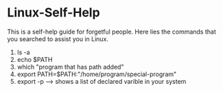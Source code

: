 # Linux-Self-Help

This is a self-help guide for forgetful people. Here lies the commands that you searched to assist you in Linux.

1. ls -a
2. echo $PATH
3. which "program that has path added"
4. export PATH=$PATH:"/home/program/special-program"
5. export -p      --> shows a list of declared varible in your system

